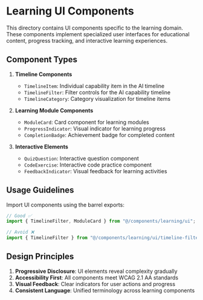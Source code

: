 # Learning UI Components

This directory contains UI components specific to the learning domain. These components implement specialized user interfaces for educational content, progress tracking, and interactive learning experiences.

## Component Types

1. **Timeline Components**
   - `TimelineItem`: Individual capability item in the AI timeline
   - `TimelineFilter`: Filter controls for the AI capability timeline
   - `TimelineCategory`: Category visualization for timeline items

2. **Learning Module Components**
   - `ModuleCard`: Card component for learning modules
   - `ProgressIndicator`: Visual indicator for learning progress
   - `CompletionBadge`: Achievement badge for completed content

3. **Interactive Elements**
   - `QuizQuestion`: Interactive question component
   - `CodeExercise`: Interactive code practice component
   - `FeedbackIndicator`: Visual feedback for learning activities

## Usage Guidelines

Import UI components using the barrel exports:

```typescript
// Good ✅
import { TimelineFilter, ModuleCard } from "@/components/learning/ui";

// Avoid ❌
import { TimelineFilter } from "@/components/learning/ui/timeline-filter";
```

## Design Principles

1. **Progressive Disclosure**: UI elements reveal complexity gradually
2. **Accessibility First**: All components meet WCAG 2.1 AA standards
3. **Visual Feedback**: Clear indicators for user actions and progress
4. **Consistent Language**: Unified terminology across learning components
